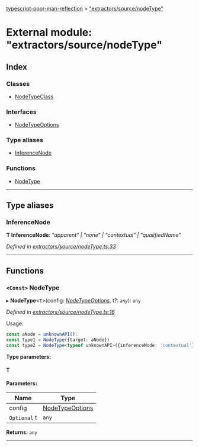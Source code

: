 [typescript-poor-man-reflection](../README.md) > ["extractors/source/nodeType"](../modules/_extractors_source_nodetype_.md)

# External module: "extractors/source/nodeType"

## Index

### Classes

* [NodeTypeClass](../classes/_extractors_source_nodetype_.nodetypeclass.md)

### Interfaces

* [NodeTypeOptions](../interfaces/_extractors_source_nodetype_.nodetypeoptions.md)

### Type aliases

* [InferenceNode](_extractors_source_nodetype_.md#inferencenode)

### Functions

* [NodeType](_extractors_source_nodetype_.md#nodetype)

---

## Type aliases

<a id="inferencenode"></a>

###  InferenceNode

**Ƭ InferenceNode**: *"apparent" \| "none" \| "contextual" \| "qualifiedName"*

*Defined in [extractors/source/nodeType.ts:33](https://github.com/cancerberoSgx/typescript-poor-man-reflection/blob/be10635/src/extractors/source/nodeType.ts#L33)*

___

## Functions

<a id="nodetype"></a>

### `<Const>` NodeType

▸ **NodeType**<`T`>(config: *[NodeTypeOptions](../interfaces/_extractors_source_nodetype_.nodetypeoptions.md)*, t?: *`any`*): `any`

*Defined in [extractors/source/nodeType.ts:16](https://github.com/cancerberoSgx/typescript-poor-man-reflection/blob/be10635/src/extractors/source/nodeType.ts#L16)*

Usage:

```ts
const aNode = unknownAPI();
const type1 = NodeType({target: aNode})
const type2 = NodeType<typeof unknownAPI>({inferenceMode: 'contextual'})
```

**Type parameters:**

#### T 
**Parameters:**

| Name | Type |
| ------ | ------ |
| config | [NodeTypeOptions](../interfaces/_extractors_source_nodetype_.nodetypeoptions.md) |
| `Optional` t | `any` |

**Returns:** `any`

___

